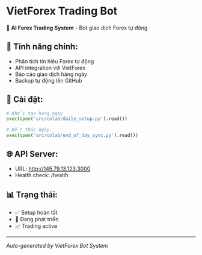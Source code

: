# VietForex Trading Bot

🤖 **AI Forex Trading System** - Bot giao dịch Forex tự động

## 🚀 Tính năng chính:
- Phân tích tín hiệu Forex tự động
- API integration với VietForex
- Báo cáo giao dịch hàng ngày
- Backup tự động lên GitHub

## 🔧 Cài đặt:
```python
# Khởi tạo hàng ngày
exec(open('src/colab/daily_setup.py').read())

# Kết thúc ngày
exec(open('src/colab/end_of_day_sync.py').read())
```

## 🌐 API Server:
- URL: http://145.79.13.123:3000
- Health check: /health

## 📊 Trạng thái:
- ✅ Setup hoàn tất
- 🔄 Đang phát triển
- 📈 Trading active

---
*Auto-generated by VietForex Bot System*
